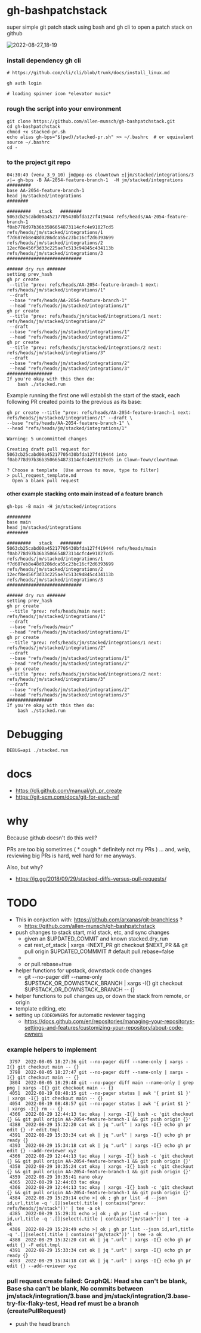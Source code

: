 # gh-bashpatchstack
super simple git patch stack using bash and gh cli to open a patch stack on github

![2022-08-27_18-19](https://user-images.githubusercontent.com/33908344/187051223-017b78cc-c35f-485a-964f-67fc6a920402.png)


### install dependency gh cli

```
# https://github.com/cli/cli/blob/trunk/docs/install_linux.md

gh auth login

# loading spinner icon *elevator music*
```

### rough the script into your environment

```
git clone https://github.com/allen-munsch/gh-bashpatchstack.git
cd gh-bashpatchstack
chmod +x stacked-pr.sh
echo alias gh-bps="$(pwd)/stacked-pr.sh" >> ~/.bashrc  # or equivalent
source ~/.bashrc
cd -
```

### to the project git repo 

```
04:30:49 (venv_3_9_10) jm@pop-os clowntown ±|jm/stacked/integrations/3 ✗|→ gh-bps -B AA-2054-feature-branch-1  -H jm/stacked/integrations
#########
base AA-2054-feature-branch-1
head jm/stacked/integrations
########

#########   stack   ########
5063cb25cabd00a45217705430bfda127f419444 refs/heads/AA-2054-feature-branch-1
f0ab778d97b36b3506654873114cfc4e91027cd5 refs/heads/jm/stacked/integrations/1
f7d687eb8e48d0286dca55c23bc16cf2d6393699 refs/heads/jm/stacked/integrations/2
12ecf8e456f3d33c225ae7c513c94845c434113b refs/heads/jm/stacked/integrations/3
############################

###### dry run #######
setting prev_hash
gh pr create 
 --title "prev: refs/heads/AA-2054-feature-branch-1 next: refs/heads/jm/stacked/integrations/1" 
 --draft 
 --base "refs/heads/AA-2054-feature-branch-1" 
 --head "refs/heads/jm/stacked/integrations/1"
gh pr create 
 --title "prev: refs/heads/jm/stacked/integrations/1 next: refs/heads/jm/stacked/integrations/2" 
 --draft 
 --base "refs/heads/jm/stacked/integrations/1" 
 --head "refs/heads/jm/stacked/integrations/2"
gh pr create 
 --title "prev: refs/heads/jm/stacked/integrations/2 next: refs/heads/jm/stacked/integrations/3" 
 --draft 
 --base "refs/heads/jm/stacked/integrations/2" 
 --head "refs/heads/jm/stacked/integrations/3"
#################
If you're okay with this then do:
    bash ./stacked.run
```

Example running the first one will establish the start of the stack, each following PR created points to the previous as its base:

```
gh pr create --title "prev: refs/heads/AA-2054-feature-branch-1 next: refs/heads/jm/stacked/integrations/1" --draft \
--base "refs/heads/AA-2054-feature-branch-1" \
--head "refs/heads/jm/stacked/integrations/1"

Warning: 5 uncommitted changes

Creating draft pull request for 5063cb25cabd00a45217705430bfda127f419444 into f0ab778d97b36b3506654873114cfc4e91027cd5 in Clown-Town/clowntown

? Choose a template  [Use arrows to move, type to filter]
> pull_request_template.md
  Open a blank pull request

```

#### other example stacking onto main instead of a feature branch

```
gh-bps -B main -H jm/stacked/integrations

#########
base main
head jm/stacked/integrations
########

#########   stack   ########
5063cb25cabd00a45217705430bfda127f419444 refs/heads/main
f0ab778d97b36b3506654873114cfc4e91027cd5 refs/heads/jm/stacked/integrations/1
f7d687eb8e48d0286dca55c23bc16cf2d6393699 refs/heads/jm/stacked/integrations/2
12ecf8e456f3d33c225ae7c513c94845c434113b refs/heads/jm/stacked/integrations/3
############################

###### dry run #######
setting prev_hash
gh pr create 
 --title "prev: refs/heads/main next: refs/heads/jm/stacked/integrations/1" 
 --draft 
 --base "refs/heads/main" 
 --head "refs/heads/jm/stacked/integrations/1"
gh pr create 
 --title "prev: refs/heads/jm/stacked/integrations/1 next: refs/heads/jm/stacked/integrations/2" 
 --draft 
 --base "refs/heads/jm/stacked/integrations/1" 
 --head "refs/heads/jm/stacked/integrations/2"
gh pr create 
 --title "prev: refs/heads/jm/stacked/integrations/2 next: refs/heads/jm/stacked/integrations/3" 
 --draft 
 --base "refs/heads/jm/stacked/integrations/2" 
 --head "refs/heads/jm/stacked/integrations/3"
#################
If you're okay with this then do:
    bash ./stacked.run
```

# Debugging

```
DEBUG=api ./stacked.run
```

# docs

- https://cli.github.com/manual/gh_pr_create
- https://git-scm.com/docs/git-for-each-ref


# why

Because github doesn't do this well?

PRs are too big sometimes ( * cough * definitely not my PRs ) ... and, welp, reviewing big PRs is hard, well hard for me anyways.

Also, but why?

- https://jg.gg/2018/09/29/stacked-diffs-versus-pull-requests/



# TODO

- This in conjuction with: https://github.com/arxanas/git-branchless ?
  - https://github.com/allen-munsch/gh-bashpatchstack
- push changes to stack start, mid stack, etc, and sync changes
    - given an $UPDATED_COMMIT and known stacked.dry_run
    - cat rest_of_stack | xargs -INEXT_PR git checkout $NEXT_PR && git pull origin $UPDATED_COMMMIT  # default pull.rebase=false 
    - 
    - or pull.rebase=true
- helper functions for upstack, downstack code changes
  - git --no-pager diff --name-only $UPSTACK_OR_DOWNSTACK_BRANCH | xargs -I{} git checkout $UPSTACK_OR_DOWNSTACK_BRANCH -- {}
- helper functions to pull changes up, or down the stack from remote, or origin
- template editing, etc
- setting up `CODEOWNERS` for automatic reviewer tagging
  - https://docs.github.com/en/repositories/managing-your-repositorys-settings-and-features/customizing-your-repository/about-code-owners
  


### example helpers to implement

```
 3797  2022-08-05 18:27:36 git --no-pager diff --name-only | xargs -I{} git checkout main -- {}
 3798  2022-08-05 18:27:47 git --no-pager diff --name-only | xargs -I{} git checkout main -- {}
 3804  2022-08-05 18:29:48 git --no-pager diff main --name-only | grep png | xargs -I{} git checkout main -- {}
 4051  2022-08-19 08:48:15 git --no-pager status | awk '{ print $1 }' | xargs -I{} git checkout main -- {}
 4054  2022-08-19 08:48:57 git --no-pager status | awk '{ print $1 }' | xargs -I{} rm -- {}
 4366  2022-08-29 12:44:13 tac okay | xargs -I{} bash -c 'git checkout {} && git pull origin AA-2054-feature-branch-1 && git push origin {}'
 4388  2022-08-29 15:32:20 cat ok | jq ".url" | xargs -I{} echo gh pr edit {} -F edit.tmpl
 4391  2022-08-29 15:33:34 cat ok | jq ".url" | xargs -I{} echo gh pr ready {}
 4393  2022-08-29 15:34:18 cat ok | jq ".url" | xargs -I{} echo gh pr edit {} --add-reviewer xyz
 4366  2022-08-29 12:44:13 tac okay | xargs -I{} bash -c 'git checkout {} && git pull origin AA-2054-feature-branch-1 && git push origin {}'
 4358  2022-08-29 10:35:24 cat okay | xargs -I{} bash -c 'git checkout {} && git pull origin AA-2054-feature-branch-1 && git push origin {}'
 4359  2022-08-29 10:35:41 nano okay
 4365  2022-08-29 12:44:03 tac okay
 4366  2022-08-29 12:44:13 tac okay | xargs -I{} bash -c 'git checkout {} && git pull origin AA-2054-feature-branch-1 && git push origin {}'
 4384  2022-08-29 15:29:14 echo >| ok ; gh pr list -d --json id,url,title -q '.[]|select(.title | contains("prev: refs/heads/jm/stack"))' | tee -a ok
 4385  2022-08-29 15:29:31 echo >| ok ; gh pr list -d --json id,url,title -q '.[]|select(.title | contains("jm/stack"))' | tee -a ok
 4386  2022-08-29 15:29:49 echo >| ok ; gh pr list --json id,url,title -q '.[]|select(.title | contains("jm/stack"))' | tee -a ok
 4388  2022-08-29 15:32:20 cat ok | jq ".url" | xargs -I{} echo gh pr edit {} -F edit.tmpl
 4391  2022-08-29 15:33:34 cat ok | jq ".url" | xargs -I{} echo gh pr ready {}
 4393  2022-08-29 15:34:18 cat ok | jq ".url" | xargs -I{} echo gh pr edit {} --add-reviewer xyz
```

### pull request create failed: GraphQL: Head sha can't be blank, Base sha can't be blank, No commits between jm/stack/integration/3.base and jm/stack/integration/3.base-try-fix-flaky-test, Head ref must be a branch (createPullRequest)

- push the head branch
